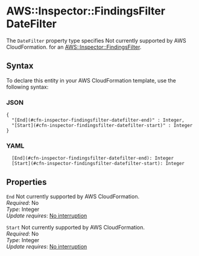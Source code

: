 # AWS::Inspector::FindingsFilter DateFilter<a name="aws-properties-inspector-findingsfilter-datefilter"></a>

<a name="aws-properties-inspector-findingsfilter-datefilter-description"></a>The `DateFilter` property type specifies Not currently supported by AWS CloudFormation\. for an [AWS::Inspector::FindingsFilter](aws-resource-inspector-findingsfilter.md)\.

## Syntax<a name="aws-properties-inspector-findingsfilter-datefilter-syntax"></a>

To declare this entity in your AWS CloudFormation template, use the following syntax:

### JSON<a name="aws-properties-inspector-findingsfilter-datefilter-syntax.json"></a>

```
{
  "[End](#cfn-inspector-findingsfilter-datefilter-end)" : Integer,
  "[Start](#cfn-inspector-findingsfilter-datefilter-start)" : Integer
}
```

### YAML<a name="aws-properties-inspector-findingsfilter-datefilter-syntax.yaml"></a>

```
  [End](#cfn-inspector-findingsfilter-datefilter-end): Integer
  [Start](#cfn-inspector-findingsfilter-datefilter-start): Integer
```

## Properties<a name="aws-properties-inspector-findingsfilter-datefilter-properties"></a>

`End`  <a name="cfn-inspector-findingsfilter-datefilter-end"></a>
Not currently supported by AWS CloudFormation\.  
*Required*: No  
*Type*: Integer  
*Update requires*: [No interruption](https://docs.aws.amazon.com/AWSCloudFormation/latest/UserGuide/using-cfn-updating-stacks-update-behaviors.html#update-no-interrupt)

`Start`  <a name="cfn-inspector-findingsfilter-datefilter-start"></a>
Not currently supported by AWS CloudFormation\.  
*Required*: No  
*Type*: Integer  
*Update requires*: [No interruption](https://docs.aws.amazon.com/AWSCloudFormation/latest/UserGuide/using-cfn-updating-stacks-update-behaviors.html#update-no-interrupt)